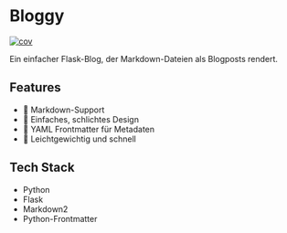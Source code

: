 # Bloggy

[![cov](https://ljunker.github.io/bloggy/badges/coverage.svg)](https://github.com/ljunker/bloggy/actions)

Ein einfacher Flask-Blog, der Markdown-Dateien als Blogposts rendert.

## Features

- 📝 Markdown-Support
- 🎨 Einfaches, schlichtes Design
- 📄 YAML Frontmatter für Metadaten
- 🚀 Leichtgewichtig und schnell

## Tech Stack

- Python
- Flask
- Markdown2
- Python-Frontmatter
